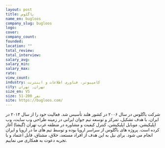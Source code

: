 ```yaml
---
layout: post
title: باگلوس
name_en: bugloos
company_slug: bugloos
logo: 
cover: 
company_count:
founded:
location: ""
total_review: 
total_interview: 
salary_avg: 
salary_min: 
salary_max: 
rate: 
view_count: 
industry: کامپیوتر، فناوری اطلاعات و اینترنت
city: تهران, تهران
size_en: VS
size: 51-200 نفر
site: https://bugloos.com/
---
```


شرکت باگلوس در سال ۲۰۰۶ در کشور هلند تأسیس شد. فعالیت خود را از سال ۲۰۱۴ در ایران، با هدف تشکیل، تمرکز و توسعه تیم جوان ایرانی در زمینه طراحی وب سایت، وب اپلیکیشن، موبایل اپلیکیشن، کنترل کیفیت و مشاوره در منطقه غرب تهران (گیشا) آغاز کرده است. پروژه های باگلوس از سراسر اروپا بوده و توسط تیم های ما در اروپا و ایران انجام می شود. برای نیل به این هدف از افراد مستعد، خلاق، مشتاق، قابل اعتماد و با تجربه دعوت به همکاری می نماییم.

